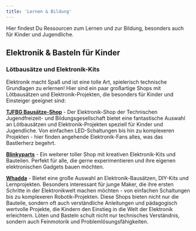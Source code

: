 ```yaml
---
title: 'Lernen & Bildung'
---
```


Hier findest Du Ressourcen zum Lernen und zur Bildung, besonders auch für Kinder
und Jugendliche.

## Elektronik & Basteln für Kinder

### Lötbausätze und Elektronik-Kits

Elektronik macht Spaß und ist eine tolle Art, spielerisch technische Grundlagen
zu erlernen! Hier sind ein paar großartige Shops mit Lötbausätzen und
Elektronik-Projekten, die besonders für Kinder und Einsteiger geeignet sind:

**[TJFBG Bausätze-Shop](https://www.tjfbg.de/ausserschulische-angebote/jugendtechnikschule/bausaetze-shop)** -
Der Elektronik-Shop der Technischen Jugendfreizeit- und Bildungsgesellschaft
bietet eine fantastische Auswahl an Lötbausätzen und Elektronik-Projekten
speziell für Kinder und Jugendliche. Von einfachen LED-Schaltungen bis hin zu
komplexeren Projekten - hier finden angehende Elektronik-Fans alles, was das
Bastlerherz begehrt.

**[Blinkyparts](https://shop.blinkyparts.com/)** - Ein weiterer toller Shop mit
kreativen Elektronik-Kits und Bauteilen. Perfekt für alle, die gerne
experimentieren und ihre eigenen elektronischen Gadgets bauen möchten.

**[Whadda](https://whadda.com/)** - Bietet eine große Auswahl an
Elektronik-Bausätzen, DIY-Kits und Lernprojekten. Besonders interessant für
junge Maker, die ihre ersten Schritte in der Elektronikwelt machen möchten - von
einfachen Schaltungen bis zu komplexeren Robotik-Projekten. Diese Shops bieten
nicht nur die Bauteile, sondern oft auch verständliche Anleitungen und
pädagogisch wertvolle Projekte, die Kindern den Einstieg in die Welt der
Elektronik erleichtern. Löten und Basteln schult nicht nur technisches
Verständnis, sondern auch Feinmotorik und Problemlösungsfähigkeiten.
